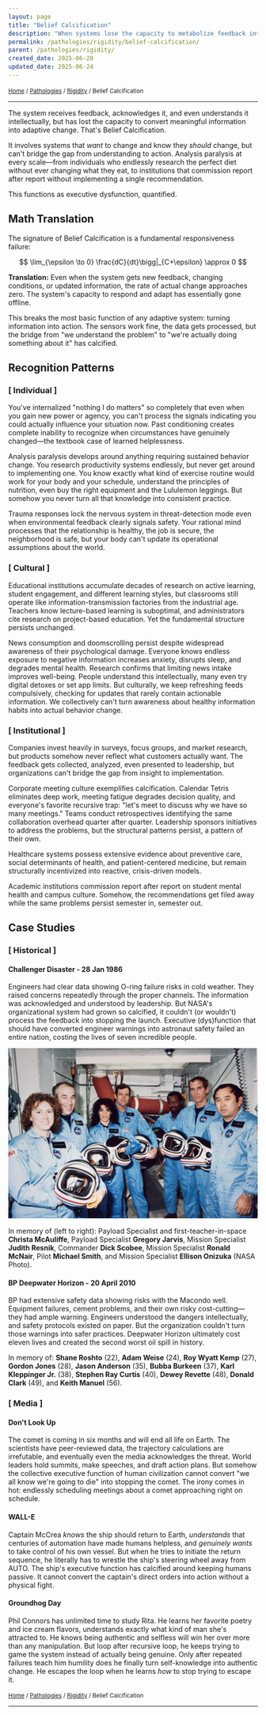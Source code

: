 ```yaml
---
layout: page
title: "Belief Calcification"
description: "When systems lose the capacity to metabolize feedback into adaptive change"
permalink: /pathologies/rigidity/belief-calcification/
parent: /pathologies/rigidity/
created_date: 2025-06-20
updated_date: 2025-06-24
---
```


<small>[Home](/) / [Pathologies](/pathologies/) / [Rigidity](/pathologies/rigidity/) / Belief Calcification</small>

---

The system receives feedback, acknowledges it, and even understands it intellectually, but has lost the capacity to convert meaningful information into adaptive change. That's Belief Calcification.

It involves systems that *want* to change and know they *should* change, but can't bridge the gap from understanding to action. Analysis paralysis at every scale—from individuals who endlessly research the perfect diet without ever changing what they eat, to institutions that commission report after report without implementing a single recommendation.

This functions as executive dysfunction, quantified.

## Math Translation

The signature of Belief Calcification is a fundamental responsiveness failure:

$$
\lim_{\epsilon \to 0} \frac{dC}{dt}\bigg|_{C+\epsilon} \approx 0
$$

**Translation:** Even when the system gets new feedback, changing conditions, or updated information, the rate of actual change approaches zero. The system's capacity to respond and adapt has essentially gone offline.

This breaks the most basic function of any adaptive system: turning information into action. The sensors work fine, the data gets processed, but the bridge from "we understand the problem" to "we're actually doing something about it" has calcified.

## Recognition Patterns

### [ Individual ]

You've internalized "nothing I do matters" so completely that even when you gain new power or agency, you can't process the signals indicating you could actually influence your situation now. Past conditioning creates complete inability to recognize when circumstances have genuinely changed—the textbook case of learned helplessness.

Analysis paralysis develops around anything requiring sustained behavior change. You research productivity systems endlessly, but never get around to implementing one. You know exactly what kind of exercise routine would work for your body and your schedule, understand the principles of nutrition, even buy the right equipment and the Lululemon leggings. But somehow you never turn all that knowledge into consistent practice.

Trauma responses lock the nervous system in threat-detection mode even when environmental feedback clearly signals safety. Your rational mind processes that the relationship is healthy, the job is secure, the neighborhood is safe, but your body can't update its operational assumptions about the world.

### [ Cultural ]

Educational institutions accumulate decades of research on active learning, student engagement, and different learning styles, but classrooms still operate like information-transmission factories from the industrial age. Teachers know lecture-based learning is suboptimal, and administrators cite research on project-based education. Yet the fundamental structure persists unchanged.

News consumption and doomscrolling persist despite widespread awareness of their psychological damage. Everyone knows endless exposure to negative information increases anxiety, disrupts sleep, and degrades mental health. Research confirms that limiting news intake improves well-being. People understand this intellectually, many even try digital detoxes or set app limits. But culturally, we keep refreshing feeds compulsively, checking for updates that rarely contain actionable information. We collectively can't turn awareness about healthy information habits into actual behavior change.

### [ Institutional ]

Companies invest heavily in surveys, focus groups, and market research, but products somehow never reflect what customers actually want. The feedback gets collected, analyzed, even presented to leadership, but organizations can't bridge the gap from insight to implementation.

Corporate meeting culture exemplifies calcification. Calendar Tetris eliminates deep work, meeting fatigue degrades decision quality, and everyone's favorite recursive trap: "let's meet to discuss why we have so many meetings." Teams conduct retrospectives identifying the same collaboration overhead quarter after quarter. Leadership sponsors initiatives to address the problems, but the structural patterns persist, a pattern of their own.

Healthcare systems possess extensive evidence about preventive care, social determinants of health, and patient-centered medicine, but remain structurally incentivized into reactive, crisis-driven models.

Academic institutions commission report after report on student mental health and campus culture. Somehow, the recommendations get filed away while the same problems persist semester in, semester out.

## Case Studies

### [ Historical ]

#### Challenger Disaster - 28 Jan 1986

Engineers had clear data showing O-ring failure risks in cold weather. They raised concerns repeatedly through the proper channels. The information was acknowledged and understood by leadership. But NASA's organizational system had grown so calcified, it couldn't (or wouldn't) process the feedback into stopping the launch. Executive (dys)function that should have converted engineer warnings into astronaut safety failed an entire nation, costing the lives of seven incredible people.

![](STS-51L-crew.jpg)

In memory of (left to right): Payload Specialist and first-teacher-in-space **Christa McAuliffe**, Payload Specialist **Gregory Jarvis**, Mission Specialist **Judith Resnik**, Commander **Dick Scobee**, Mission Specialist **Ronald McNair**, Pilot **Michael Smith**, and Mission Specialist **Ellison Onizuka** (NASA Photo).

#### BP Deepwater Horizon - 20 April 2010

BP had extensive safety data showing risks with the Macondo well. Equipment failures, cement problems, and their own risky cost-cutting—they had ample warning. Engineers understood the dangers intellectually, and safety protocols existed on paper. But the organization couldn't turn those warnings into safer practices. Deepwater Horizon ultimately cost eleven lives and created the second worst oil spill in history.

In memory of: **Shane Roshto** (22), **Adam Weise** (24), **Roy Wyatt Kemp** (27), **Gordon Jones** (28), **Jason Anderson** (35), **Bubba Burkeen** (37), **Karl Kleppinger Jr.** (38), **Stephen Ray Curtis** (40), **Dewey Revette** (48), **Donald Clark** (49), and **Keith Manuel** (56).

### [ Media ]

#### Don't Look Up

The comet is coming in six months and will end all life on Earth. The scientists have peer-reviewed data, the trajectory calculations are irrefutable, and eventually even the media acknowledges the threat. World leaders hold summits, make speeches, and draft action plans. But somehow the collective executive function of human civilization cannot convert "we all know we're going to die" into stopping the comet. The irony comes in hot: endlessly scheduling meetings about a comet approaching right on schedule.

#### WALL-E

Captain McCrea *knows* the ship should return to Earth, *understands* that centuries of automation have made humans helpless, and *genuinely wants* to take control of his own vessel. But when he tries to initiate the return sequence, he literally has to wrestle the ship's steering wheel away from AUTO. The ship's executive function has calcified around keeping humans passive. It cannot convert the captain's direct orders into action without a physical fight.

#### Groundhog Day

Phil Connors has unlimited time to study Rita. He learns her favorite poetry and ice cream flavors, understands exactly what kind of man she's attracted to. He knows being authentic and selfless will win her over more than any manipulation. But loop after recursive loop, he keeps trying to game the system instead of actually being genuine. Only after repeated failures teach him humility does he finally turn self-knowledge into authentic change. He escapes the loop when he learns *how* to stop trying to escape it.

<small>[Home](/) / [Pathologies](/pathologies/) / [Rigidity](/pathologies/rigidity/) / Belief Calcification</small>

---